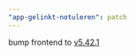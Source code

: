 ```yaml
---
"app-gelinkt-notuleren": patch
---
```


bump frontend to [v5.42.1](https://github.com/lblod/frontend-gelinkt-notuleren/releases/tag/v5.42.1)
